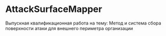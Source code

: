 # AttackSurfaceMapper
 
Выпускная квалификационная работа на тему: Метод и система сбора поверхности атаки для внешнего периметра организации
